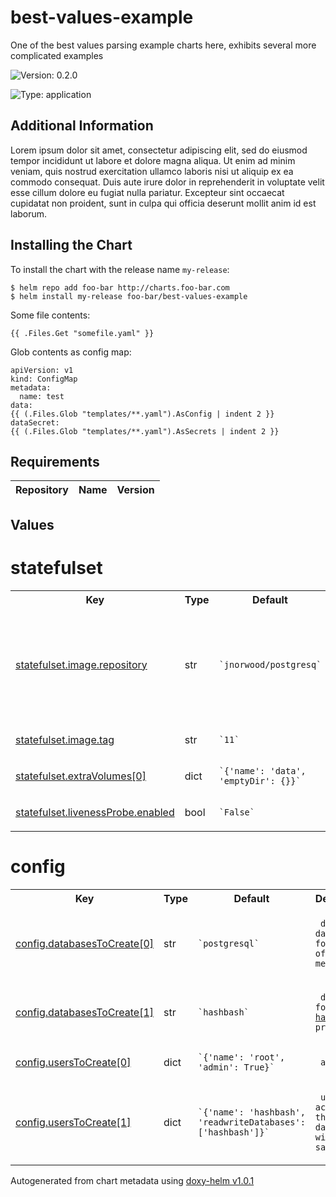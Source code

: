 # best-values-example


One of the best values parsing example charts here, exhibits several more complicated examples



![Version: 0.2.0](https://img.shields.io/badge/Version-0.2.0-informational?style=flat-square)

![Type: application](https://img.shields.io/badge/Type-application-informational?style=flat-square)



## Additional Information

Lorem ipsum dolor sit amet, consectetur adipiscing elit, sed do eiusmod tempor incididunt ut labore
et dolore magna aliqua. Ut enim ad minim veniam, quis nostrud exercitation ullamco laboris nisi ut
aliquip ex ea commodo consequat. Duis aute irure dolor in reprehenderit in voluptate velit esse
cillum dolore eu fugiat nulla pariatur. Excepteur sint occaecat cupidatat non proident, sunt in
culpa qui officia deserunt mollit anim id est laborum.

## Installing the Chart

To install the chart with the release name `my-release`:

```console
$ helm repo add foo-bar http://charts.foo-bar.com
$ helm install my-release foo-bar/best-values-example
```

Some file contents:

```
{{ .Files.Get "somefile.yaml" }}
```

Glob contents as config map:

```
apiVersion: v1
kind: ConfigMap
metadata:
  name: test
data:
{{ (.Files.Glob "templates/**.yaml").AsConfig | indent 2 }}
dataSecret:
{{ (.Files.Glob "templates/**.yaml").AsSecrets | indent 2 }}
```

## Requirements

 | Repository | Name | Version |
|------------|------|---------|




## Values



<h1>statefulset</h1>
<table style="">
    <tr>
        <th>Key</th>
        <th>Type</th>
        <th>Default</th>
        <th>Description</th>
    </tr>
<tr style="" ><td>

[statefulset.image.repository](./values.yaml#L4)

</td><td>str</td><td><code>`jnorwood/postgresq`</code></td><td><p><code> Image to use for deploying, must support an entrypoint which creates users/databases from appropriate config files</code></p></td></tr><tr style="" ><td>

[statefulset.image.tag](./values.yaml#L5)

</td><td>str</td><td><code>`11`</code></td><td></td></tr><tr style="" ><td>

[statefulset.extraVolumes[0]](./values.yaml#L8)

</td><td>dict</td><td><code>`{'name': 'data', 'emptyDir': {}}`</code></td><td></td></tr><tr style="" ><td>

[statefulset.livenessProbe.enabled](./values.yaml#L14)

</td><td>bool</td><td><code>`False`</code></td><td></td></tr>
</table>

<h1>config</h1>
<table style="">
    <tr>
        <th>Key</th>
        <th>Type</th>
        <th>Default</th>
        <th>Description</th>
    </tr>
<tr style="" ><td>

[config.databasesToCreate[0]](./values.yaml#L20)

</td><td>str</td><td><code>`postgresql`</code></td><td><p><code> default database for storage of database metadata</code></p></td></tr><tr style="" ><td>

[config.databasesToCreate[1]](./values.yaml#L20)

</td><td>str</td><td><code>`hashbash`</code></td><td><p><code> database for the <a href="https://github.com/norwoodj/hashbash">hashbash</a> project</code></p></td></tr><tr style="" ><td>

[config.usersToCreate[0]](./values.yaml#L27)

</td><td>dict</td><td><code>`{'name': 'root', 'admin': True}`</code></td><td><p><code> admin user</code></p></td></tr><tr style="" ><td>

[config.usersToCreate[1]](./values.yaml#L27)

</td><td>dict</td><td><code>`{'name': 'hashbash', 'readwriteDatabases': ['hashbash']}`</code></td><td><p><code> user with access to the database with the same name</code></p></td></tr>
</table>



Autogenerated from chart metadata using [doxy-helm v1.0.1](https://github.com/tactful-ai/doxyhelm)
